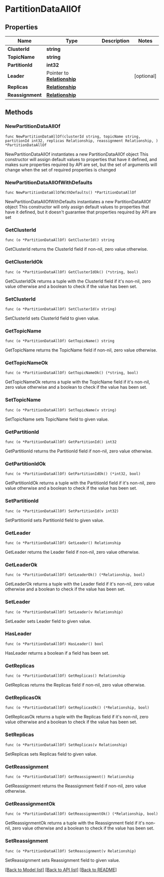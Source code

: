 # PartitionDataAllOf

## Properties

Name | Type | Description | Notes
------------ | ------------- | ------------- | -------------
**ClusterId** | **string** |  | 
**TopicName** | **string** |  | 
**PartitionId** | **int32** |  | 
**Leader** | Pointer to [**Relationship**](Relationship.md) |  | [optional] 
**Replicas** | [**Relationship**](Relationship.md) |  | 
**Reassignment** | [**Relationship**](Relationship.md) |  | 

## Methods

### NewPartitionDataAllOf

`func NewPartitionDataAllOf(clusterId string, topicName string, partitionId int32, replicas Relationship, reassignment Relationship, ) *PartitionDataAllOf`

NewPartitionDataAllOf instantiates a new PartitionDataAllOf object
This constructor will assign default values to properties that have it defined,
and makes sure properties required by API are set, but the set of arguments
will change when the set of required properties is changed

### NewPartitionDataAllOfWithDefaults

`func NewPartitionDataAllOfWithDefaults() *PartitionDataAllOf`

NewPartitionDataAllOfWithDefaults instantiates a new PartitionDataAllOf object
This constructor will only assign default values to properties that have it defined,
but it doesn't guarantee that properties required by API are set

### GetClusterId

`func (o *PartitionDataAllOf) GetClusterId() string`

GetClusterId returns the ClusterId field if non-nil, zero value otherwise.

### GetClusterIdOk

`func (o *PartitionDataAllOf) GetClusterIdOk() (*string, bool)`

GetClusterIdOk returns a tuple with the ClusterId field if it's non-nil, zero value otherwise
and a boolean to check if the value has been set.

### SetClusterId

`func (o *PartitionDataAllOf) SetClusterId(v string)`

SetClusterId sets ClusterId field to given value.


### GetTopicName

`func (o *PartitionDataAllOf) GetTopicName() string`

GetTopicName returns the TopicName field if non-nil, zero value otherwise.

### GetTopicNameOk

`func (o *PartitionDataAllOf) GetTopicNameOk() (*string, bool)`

GetTopicNameOk returns a tuple with the TopicName field if it's non-nil, zero value otherwise
and a boolean to check if the value has been set.

### SetTopicName

`func (o *PartitionDataAllOf) SetTopicName(v string)`

SetTopicName sets TopicName field to given value.


### GetPartitionId

`func (o *PartitionDataAllOf) GetPartitionId() int32`

GetPartitionId returns the PartitionId field if non-nil, zero value otherwise.

### GetPartitionIdOk

`func (o *PartitionDataAllOf) GetPartitionIdOk() (*int32, bool)`

GetPartitionIdOk returns a tuple with the PartitionId field if it's non-nil, zero value otherwise
and a boolean to check if the value has been set.

### SetPartitionId

`func (o *PartitionDataAllOf) SetPartitionId(v int32)`

SetPartitionId sets PartitionId field to given value.


### GetLeader

`func (o *PartitionDataAllOf) GetLeader() Relationship`

GetLeader returns the Leader field if non-nil, zero value otherwise.

### GetLeaderOk

`func (o *PartitionDataAllOf) GetLeaderOk() (*Relationship, bool)`

GetLeaderOk returns a tuple with the Leader field if it's non-nil, zero value otherwise
and a boolean to check if the value has been set.

### SetLeader

`func (o *PartitionDataAllOf) SetLeader(v Relationship)`

SetLeader sets Leader field to given value.

### HasLeader

`func (o *PartitionDataAllOf) HasLeader() bool`

HasLeader returns a boolean if a field has been set.

### GetReplicas

`func (o *PartitionDataAllOf) GetReplicas() Relationship`

GetReplicas returns the Replicas field if non-nil, zero value otherwise.

### GetReplicasOk

`func (o *PartitionDataAllOf) GetReplicasOk() (*Relationship, bool)`

GetReplicasOk returns a tuple with the Replicas field if it's non-nil, zero value otherwise
and a boolean to check if the value has been set.

### SetReplicas

`func (o *PartitionDataAllOf) SetReplicas(v Relationship)`

SetReplicas sets Replicas field to given value.


### GetReassignment

`func (o *PartitionDataAllOf) GetReassignment() Relationship`

GetReassignment returns the Reassignment field if non-nil, zero value otherwise.

### GetReassignmentOk

`func (o *PartitionDataAllOf) GetReassignmentOk() (*Relationship, bool)`

GetReassignmentOk returns a tuple with the Reassignment field if it's non-nil, zero value otherwise
and a boolean to check if the value has been set.

### SetReassignment

`func (o *PartitionDataAllOf) SetReassignment(v Relationship)`

SetReassignment sets Reassignment field to given value.



[[Back to Model list]](../README.md#documentation-for-models) [[Back to API list]](../README.md#documentation-for-api-endpoints) [[Back to README]](../README.md)


